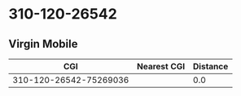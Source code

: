 # 310-120-26542
## Virgin Mobile


| CGI | Nearest CGI | Distance |
|-----|-------------|----------|
| 310-120-26542-75269036 |  | 0.0 |
